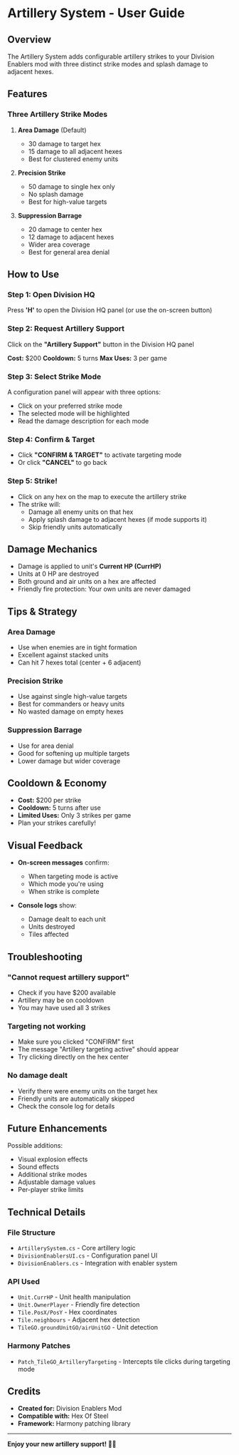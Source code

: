 # Artillery System - User Guide

## Overview

The Artillery System adds configurable artillery strikes to your Division Enablers mod with three distinct strike modes and splash damage to adjacent hexes.

## Features

### Three Artillery Strike Modes

1. **Area Damage** (Default)
   - 30 damage to target hex
   - 15 damage to all adjacent hexes
   - Best for clustered enemy units

2. **Precision Strike**
   - 50 damage to single hex only
   - No splash damage
   - Best for high-value targets

3. **Suppression Barrage**
   - 20 damage to center hex
   - 12 damage to adjacent hexes
   - Wider area coverage
   - Best for general area denial

## How to Use

### Step 1: Open Division HQ
Press **'H'** to open the Division HQ panel (or use the on-screen button)

### Step 2: Request Artillery Support
Click on the **"Artillery Support"** button in the Division HQ panel

**Cost:** $200
**Cooldown:** 5 turns
**Max Uses:** 3 per game

### Step 3: Select Strike Mode
A configuration panel will appear with three options:
- Click on your preferred strike mode
- The selected mode will be highlighted
- Read the damage description for each mode

### Step 4: Confirm & Target
- Click **"CONFIRM & TARGET"** to activate targeting mode
- Or click **"CANCEL"** to go back

### Step 5: Strike!
- Click on any hex on the map to execute the artillery strike
- The strike will:
  - Damage all enemy units on that hex
  - Apply splash damage to adjacent hexes (if mode supports it)
  - Skip friendly units automatically

## Damage Mechanics

- Damage is applied to unit's **Current HP (CurrHP)**
- Units at 0 HP are destroyed
- Both ground and air units on a hex are affected
- Friendly fire protection: Your own units are never damaged

## Tips & Strategy

### Area Damage
- Use when enemies are in tight formation
- Excellent against stacked units
- Can hit 7 hexes total (center + 6 adjacent)

### Precision Strike
- Use against single high-value targets
- Best for commanders or heavy units
- No wasted damage on empty hexes

### Suppression Barrage
- Use for area denial
- Good for softening up multiple targets
- Lower damage but wider coverage

## Cooldown & Economy

- **Cost:** $200 per strike
- **Cooldown:** 5 turns after use
- **Limited Uses:** Only 3 strikes per game
- Plan your strikes carefully!

## Visual Feedback

- **On-screen messages** confirm:
  - When targeting mode is active
  - Which mode you're using
  - When strike is complete

- **Console logs** show:
  - Damage dealt to each unit
  - Units destroyed
  - Tiles affected

## Troubleshooting

### "Cannot request artillery support"
- Check if you have $200 available
- Artillery may be on cooldown
- You may have used all 3 strikes

### Targeting not working
- Make sure you clicked "CONFIRM" first
- The message "Artillery targeting active" should appear
- Try clicking directly on the hex center

### No damage dealt
- Verify there were enemy units on the target hex
- Friendly units are automatically skipped
- Check the console log for details

## Future Enhancements

Possible additions:
- Visual explosion effects
- Sound effects
- Additional strike modes
- Adjustable damage values
- Per-player strike limits

## Technical Details

### File Structure
- `ArtillerySystem.cs` - Core artillery logic
- `DivisionEnablersUI.cs` - Configuration panel UI
- `DivisionEnablers.cs` - Integration with enabler system

### API Used
- `Unit.CurrHP` - Unit health manipulation
- `Unit.OwnerPlayer` - Friendly fire detection
- `Tile.PosX/PosY` - Hex coordinates
- `Tile.neighbours` - Adjacent hex detection
- `TileGO.groundUnitGO/airUnitGO` - Unit detection

### Harmony Patches
- `Patch_TileGO_ArtilleryTargeting` - Intercepts tile clicks during targeting mode

## Credits

- **Created for:** Division Enablers Mod
- **Compatible with:** Hex Of Steel
- **Framework:** Harmony patching library

---

**Enjoy your new artillery support! 🎯💥**